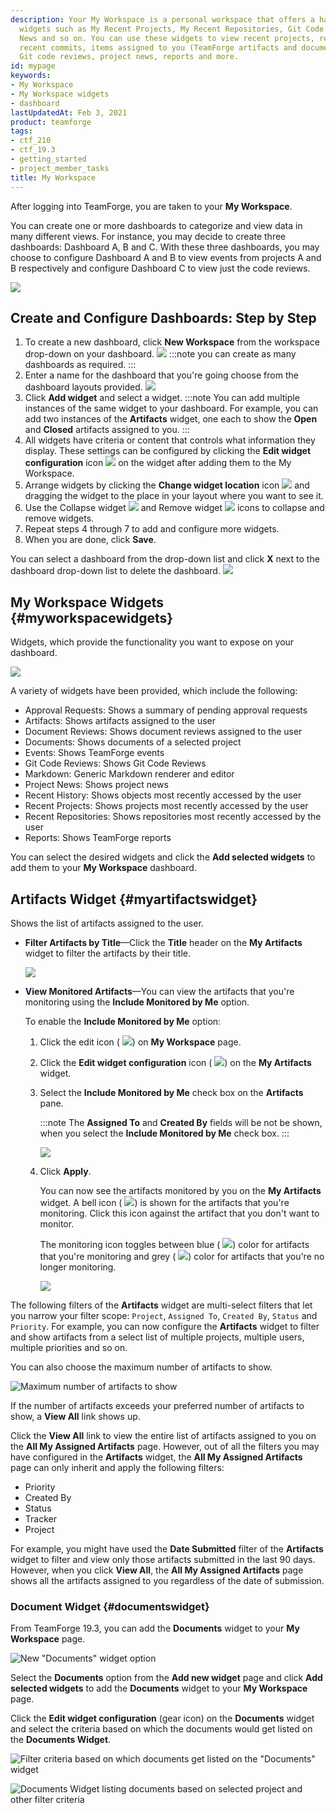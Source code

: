 ```yaml
---
description: Your My Workspace is a personal workspace that offers a handful of configurable
  widgets such as My Recent Projects, My Recent Repositories, Git Code Reviews, Project
  News and so on. You can use these widgets to view recent projects, recent repositories,
  recent commits, items assigned to you (TeamForge artifacts and document reviews),
  Git code reviews, project news, reports and more.
id: mypage
keywords:
- My Workspace
- My Workspace widgets
- dashboard
lastUpdatedAt: Feb 3, 2021
product: teamforge
tags:
- ctf_210
- ctf_19.3
- getting_started
- project_member_tasks
title: My Workspace
---
```



After logging into TeamForge, you are taken to your **My Workspace**.

You can create one or more dashboards to categorize and view data in many different views. For instance, you may decide to create three dashboards: Dashboard A, B and C. With these three dashboards, you may choose to configure Dashboard A and B to view events from projects A and B respectively and configure Dashboard C to view just the code reviews.


![](/docs/assets/images/multiple-workspaces.png)

## Create and Configure Dashboards: Step by Step

1. To create a new dashboard, click **New Workspace** from the workspace drop-down on your dashboard.
   ![](/docs/assets/images/workspaces.png)
   :::note
   you can create as many dashboards as required.
   ::: 
2. Enter a name for the dashboard that you're going choose from the dashboard layouts provided.
   ![](/docs/assets/images/dashboard-layout.png)
3. Click **Add widget** and select a widget.
   :::note
   You can add multiple instances of the same widget to your dashboard. For example, you can add two instances of the **Artifacts** widget, one each to show the **Open** and **Closed** artifacts assigned to you.
   :::
4. All widgets have criteria or content that controls what information they display. These settings can be configured by clicking the **Edit widget configuration** icon ![](/docs/assets/images/174-myworkspace-05.png) on the widget after adding them to the My Workspace.
5. Arrange widgets by clicking the **Change widget location** icon ![](/docs/assets/images/174-myworkspace-07.png) and dragging the widget to the place in your layout where you want to see it.
6. Use the Collapse widget ![](/docs/assets/images/174-myworkspace-08.png) and Remove widget ![](/docs/assets/images/174-myworkspace-09.png) icons to collapse and remove widgets.
7. Repeat steps 4 through 7 to add and configure more widgets.
8. When you are done, click **Save**. 

You can select a dashboard from the drop-down list and click **X** next to the dashboard drop-down list to delete the dashboard.
![](/docs/assets/images/delete-dashboard.png)

## My Workspace Widgets {#myworkspacewidgets}

Widgets, which provide the functionality you want to expose on your dashboard.

![](/docs/assets/images/selectmywidget.png)

A variety of widgets have been provided, which include the following:
* Approval Requests: Shows a summary of pending approval requests
* Artifacts: Shows artifacts assigned to the user
* Document Reviews: Shows document reviews assigned to the user
* Documents: Shows documents of a selected project
* Events: Shows TeamForge events
* Git Code Reviews: Shows Git Code Reviews
* Markdown: Generic Markdown renderer and editor
* Project News: Shows project news
* Recent History: Shows objects most recently accessed by the user
* Recent Projects: Shows projects most recently accessed by the user
* Recent Repositories: Shows repositories most recently accessed by the user
* Reports: Shows TeamForge reports

You can select the desired widgets and click the **Add selected widgets** to add them to your **My Workspace** dashboard.

## Artifacts Widget {#myartifactswidget}

Shows the list of artifacts assigned to the user.

<!-- The following enhancements are added for the **My Artifacts** widget in TeamForge 18.3. -->

* **Filter Artifacts by Title**&mdash;Click the **Title** header on the **My Artifacts** widget to filter the artifacts by their title.

  ![](/docs/assets/images/my-artifacts-title-filtering.png)

* **View Monitored Artifacts**&mdash;You can view the artifacts that you're monitoring using the **Include Monitored by Me** option. 

  To enable the **Include Monitored by Me** option:

  1. Click the edit icon ( ![](/docs/assets/images/my-workspace-edit-button.png)) on **My Workspace** page.

  2. Click the **Edit widget configuration** icon ( ![](/docs/assets/images/174-myworkspace-05.png)) on the **My Artifacts** widget.

  3. Select the **Include Monitored by Me** check box on the **Artifacts** pane.

     :::note
     The **Assigned To** and **Created By** fields will be not be shown, when you select the **Include Monitored by Me** check box.
     :::

     ![](/docs/assets/images/my-artifacts-monitorbyme-option.png)

  4. Click **Apply**. 

     You can now see the artifacts monitored by you on the **My Artifacts** widget. A bell icon ( ![](/docs/assets/images/monitored-button.png)) is shown for the artifacts that you're monitoring. Click this icon against the artifact that you don't want to monitor.

     The monitoring icon toggles between blue ( ![](/docs/assets/images/monitored-button.png)) color for artifacts that you're monitoring and grey ( ![](/docs/assets/images/monitor-button.png)) color for artifacts that you're no longer monitoring.

     ![](/docs/assets/images/my-artifacts-monitoredartifacts.png)

The following filters of the **Artifacts** widget are multi-select filters that let you narrow your filter scope: `Project`, `Assigned To`, `Created By`, `Status` and `Priority`. For example, you can now configure the **Artifacts** widget to filter and show artifacts from a select list of multiple projects, multiple users, multiple priorities and so on.

You can also choose the maximum number of artifacts to show.

![Maximum number of artifacts to show](/docs/assets/images/210-myworkspace-01.png)

If the number of artifacts exceeds your preferred number of artifacts to show, a **View All** link shows up.

<!-- [artf417676] Artifacts widget in My workspace--behavioral changes in 21.0 --> 
Click the **View All** link to view the entire list of artifacts assigned to you on the **All My Assigned Artifacts** page. However, out of all the filters you may have configured in the **Artifacts** widget, the **All My Assigned Artifacts** page can only inherit and apply the following filters:

* Priority
* Created By
* Status
* Tracker
* Project

For example, you might have used the **Date Submitted** filter of the **Artifacts** widget to filter and view only those artifacts submitted in the last 90 days. However, when you click **View All**, the **All My Assigned Artifacts** page shows all the artifacts assigned to you regardless of the date of submission.

<!--artf277203 -- TeamForge 19.3 -->
### Document Widget {#documentswidget}

From TeamForge 19.3, you can add the **Documents** widget to your **My Workspace** page. 

![New \"Documents\" widget option](/docs/assets/images/selectmywidget-documents.png)

Select the **Documents** option from the **Add new widget** page and click **Add selected widgets** to add the **Documents** widget to your **My Workspace** page.

Click the **Edit widget configuration** (gear icon) on the **Documents** widget and select the criteria based on which the documents would get listed on the **Documents Widget**.

![Filter criteria based on which documents get listed on the \"Documents\" widget](/docs/assets/images/myworkspace-documents-filter-criteria.png)

![Documents Widget listing documents based on selected project and other filter criteria](/docs/assets/images/myworkspace-documents-widget.png)
<!--artf277203 -- TeamForge 19.3 -->
